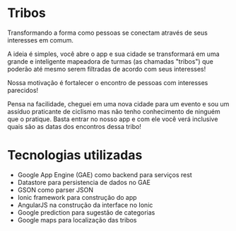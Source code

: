 # Tribos

Transformando a forma como pessoas se conectam através de seus interesses em comum.

A ideia é simples, você abre o app e sua cidade se transformará em uma grande e inteligente mapeadora de turmas (as chamadas "tribos") que poderão até mesmo serem filtradas de acordo com seus interesses!

Nossa motivação é fortalecer o encontro de pessoas com interesses parecidos!

Pensa na facilidade, cheguei em uma nova cidade para um evento e sou um assíduo praticante de ciclismo mas não tenho conhecimento de ninguém que o pratique. Basta entrar no nosso app e com ele você verá inclusive quais são as datas dos encontros dessa tribo!

# Tecnologias utilizadas

- Google App Engine (GAE) como backend para serviços rest
- Datastore para persistencia de dados no GAE
- GSON como parser JSON
- Ionic framework para construção do app
- AngularJS na construção da interface no Ionic
- Google prediction para sugestão de categorias
- Google maps para localização das tribos